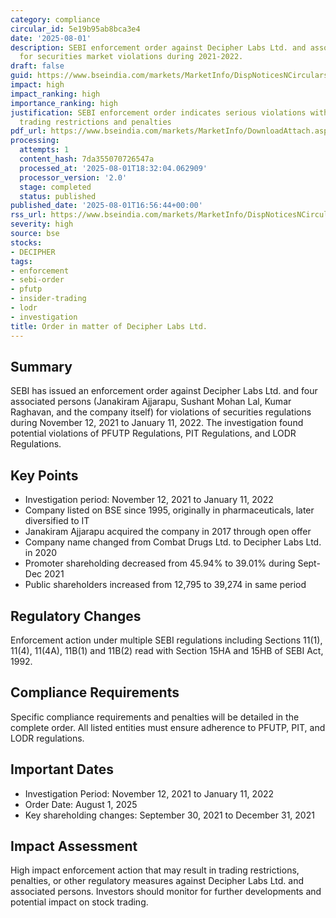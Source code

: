 ```yaml
---
category: compliance
circular_id: 5e19b95ab8bca3e4
date: '2025-08-01'
description: SEBI enforcement order against Decipher Labs Ltd. and associated persons
  for securities market violations during 2021-2022.
draft: false
guid: https://www.bseindia.com/markets/MarketInfo/DispNoticesNCirculars.aspx?Noticeid={D340CED7-4E56-45BE-A3DC-B4CD205667A9}&noticeno=20250801-79&dt=08/01/2025&icount=79&totcount=80&flag=0
impact: high
impact_ranking: high
importance_ranking: high
justification: SEBI enforcement order indicates serious violations with potential
  trading restrictions and penalties
pdf_url: https://www.bseindia.com/markets/MarketInfo/DownloadAttach.aspx?id=20250801-79&attachedId=96db8a47-3430-4b2f-a87d-99cf4bb956b0
processing:
  attempts: 1
  content_hash: 7da355070726547a
  processed_at: '2025-08-01T18:32:04.062909'
  processor_version: '2.0'
  stage: completed
  status: published
published_date: '2025-08-01T16:56:44+00:00'
rss_url: https://www.bseindia.com/markets/MarketInfo/DispNoticesNCirculars.aspx?Noticeid={D340CED7-4E56-45BE-A3DC-B4CD205667A9}&noticeno=20250801-79&dt=08/01/2025&icount=79&totcount=80&flag=0
severity: high
source: bse
stocks:
- DECIPHER
tags:
- enforcement
- sebi-order
- pfutp
- insider-trading
- lodr
- investigation
title: Order in matter of Decipher Labs Ltd.
---
```


## Summary

SEBI has issued an enforcement order against Decipher Labs Ltd. and four associated persons (Janakiram Ajjarapu, Sushant Mohan Lal, Kumar Raghavan, and the company itself) for violations of securities regulations during November 12, 2021 to January 11, 2022. The investigation found potential violations of PFUTP Regulations, PIT Regulations, and LODR Regulations.

## Key Points

- Investigation period: November 12, 2021 to January 11, 2022
- Company listed on BSE since 1995, originally in pharmaceuticals, later diversified to IT
- Janakiram Ajjarapu acquired the company in 2017 through open offer
- Company name changed from Combat Drugs Ltd. to Decipher Labs Ltd. in 2020
- Promoter shareholding decreased from 45.94% to 39.01% during Sept-Dec 2021
- Public shareholders increased from 12,795 to 39,274 in same period

## Regulatory Changes

Enforcement action under multiple SEBI regulations including Sections 11(1), 11(4), 11(4A), 11B(1) and 11B(2) read with Section 15HA and 15HB of SEBI Act, 1992.

## Compliance Requirements

Specific compliance requirements and penalties will be detailed in the complete order. All listed entities must ensure adherence to PFUTP, PIT, and LODR regulations.

## Important Dates

- Investigation Period: November 12, 2021 to January 11, 2022
- Order Date: August 1, 2025
- Key shareholding changes: September 30, 2021 to December 31, 2021

## Impact Assessment

High impact enforcement action that may result in trading restrictions, penalties, or other regulatory measures against Decipher Labs Ltd. and associated persons. Investors should monitor for further developments and potential impact on stock trading.